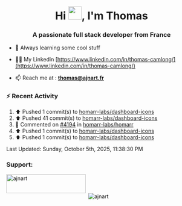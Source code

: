 <h1 align="center">Hi <img height="35px" src="https://raw.githubusercontent.com/MartinHeinz/MartinHeinz/master/wave.gif" width="35px"/>, I'm Thomas</h1>
<h3 align="center">A passionate full stack developer from France</h3>

- 🌱 Always learning some cool stuff 

- 👨‍💻 My Linkedin [https://www.linkedin.com/in/thomas-camlong/](https://www.linkedin.com/in/thomas-camlong/)

- 📫 Reach me at : **thomas@ajnart.fr**

### :zap: Recent Activity

<!--RECENT_ACTIVITY:start-->
1. ⬆️ Pushed 1 commit(s) to [homarr-labs/dashboard-icons](https://github.com/homarr-labs/dashboard-icons)<br>
2. ⬆️ Pushed 41 commit(s) to [homarr-labs/dashboard-icons](https://github.com/homarr-labs/dashboard-icons)<br>
3. 💬 Commented on [#4194](https://github.com/homarr-labs/homarr/issues/4194#issuecomment-3355971202) in [homarr-labs/homarr](https://github.com/homarr-labs/homarr)<br>
4. ⬆️ Pushed 1 commit(s) to [homarr-labs/dashboard-icons](https://github.com/homarr-labs/dashboard-icons)<br>
5. ⬆️ Pushed 1 commit(s) to [homarr-labs/dashboard-icons](https://github.com/homarr-labs/dashboard-icons)<br>
<!--RECENT_ACTIVITY:end-->

<!--RECENT_ACTIVITY:last_update-->
Last Updated: Sunday, October 5th, 2025, 11:38:30 PM
<!--RECENT_ACTIVITY:last_update_end-->
<h3 align="left">Support:</h3>
<p><a href="https://ko-fi.com/ajnart"> <img align="left" src="https://cdn.ko-fi.com/cdn/kofi3.png?v=3" height="50" width="210" alt="ajnart" /></a></p><br><br>

<p>&nbsp;<img align="center" src="https://github-readme-stats.vercel.app/api?username=ajnart&show_icons=true&theme=tokyonight&locale=en" alt="ajnart" /></p>
